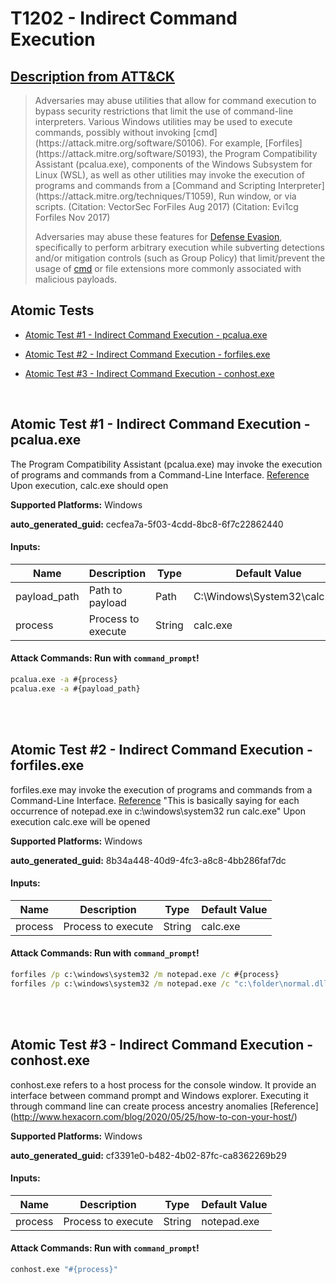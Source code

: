 # T1202 - Indirect Command Execution
## [Description from ATT&CK](https://attack.mitre.org/techniques/T1202)
<blockquote>Adversaries may abuse utilities that allow for command execution to bypass security restrictions that limit the use of command-line interpreters. Various Windows utilities may be used to execute commands, possibly without invoking [cmd](https://attack.mitre.org/software/S0106). For example, [Forfiles](https://attack.mitre.org/software/S0193), the Program Compatibility Assistant (pcalua.exe), components of the Windows Subsystem for Linux (WSL), as well as other utilities may invoke the execution of programs and commands from a [Command and Scripting Interpreter](https://attack.mitre.org/techniques/T1059), Run window, or via scripts. (Citation: VectorSec ForFiles Aug 2017) (Citation: Evi1cg Forfiles Nov 2017)

Adversaries may abuse these features for [Defense Evasion](https://attack.mitre.org/tactics/TA0005), specifically to perform arbitrary execution while subverting detections and/or mitigation controls (such as Group Policy) that limit/prevent the usage of [cmd](https://attack.mitre.org/software/S0106) or file extensions more commonly associated with malicious payloads.</blockquote>

## Atomic Tests

- [Atomic Test #1 - Indirect Command Execution - pcalua.exe](#atomic-test-1---indirect-command-execution---pcaluaexe)

- [Atomic Test #2 - Indirect Command Execution - forfiles.exe](#atomic-test-2---indirect-command-execution---forfilesexe)

- [Atomic Test #3 - Indirect Command Execution - conhost.exe](#atomic-test-3---indirect-command-execution---conhostexe)


<br/>

## Atomic Test #1 - Indirect Command Execution - pcalua.exe
The Program Compatibility Assistant (pcalua.exe) may invoke the execution of programs and commands from a Command-Line Interface.
[Reference](https://twitter.com/KyleHanslovan/status/912659279806640128)
Upon execution, calc.exe should open

**Supported Platforms:** Windows


**auto_generated_guid:** cecfea7a-5f03-4cdd-8bc8-6f7c22862440





#### Inputs:
| Name | Description | Type | Default Value |
|------|-------------|------|---------------|
| payload_path | Path to payload | Path | C:&#92;Windows&#92;System32&#92;calc.exe|
| process | Process to execute | String | calc.exe|


#### Attack Commands: Run with `command_prompt`! 


```cmd
pcalua.exe -a #{process}
pcalua.exe -a #{payload_path}
```






<br/>
<br/>

## Atomic Test #2 - Indirect Command Execution - forfiles.exe
forfiles.exe may invoke the execution of programs and commands from a Command-Line Interface.
[Reference](https://github.com/api0cradle/LOLBAS/blob/master/OSBinaries/Forfiles.md)
"This is basically saying for each occurrence of notepad.exe in c:\windows\system32 run calc.exe"
Upon execution calc.exe will be opened

**Supported Platforms:** Windows


**auto_generated_guid:** 8b34a448-40d9-4fc3-a8c8-4bb286faf7dc





#### Inputs:
| Name | Description | Type | Default Value |
|------|-------------|------|---------------|
| process | Process to execute | String | calc.exe|


#### Attack Commands: Run with `command_prompt`! 


```cmd
forfiles /p c:\windows\system32 /m notepad.exe /c #{process}
forfiles /p c:\windows\system32 /m notepad.exe /c "c:\folder\normal.dll:evil.exe"
```






<br/>
<br/>

## Atomic Test #3 - Indirect Command Execution - conhost.exe
conhost.exe refers to a host process for the console window. It provide an interface between command prompt and Windows explorer.
Executing it through command line can create process ancestry anomalies
[Reference] (http://www.hexacorn.com/blog/2020/05/25/how-to-con-your-host/)

**Supported Platforms:** Windows


**auto_generated_guid:** cf3391e0-b482-4b02-87fc-ca8362269b29





#### Inputs:
| Name | Description | Type | Default Value |
|------|-------------|------|---------------|
| process | Process to execute | String | notepad.exe|


#### Attack Commands: Run with `command_prompt`! 


```cmd
conhost.exe "#{process}"
```






<br/>
